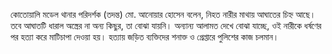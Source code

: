 কোতোয়ালি মডেল থানার পরিদর্শক (তদন্ত) মো. আনোয়ার হোসেন বলেন, নিহত নারীর মাথায় আঘাতের চিহ্ন আছে। তবে আঘাতটি ধারাল অস্ত্রের না অন্য কিছুর, তা বোঝা যায়নি। অন্যান্য আলামত দেখে বোঝা যাচ্ছে, ওই নারীকে ধর্ষণের পর হত্যা করে মাটিচাপা দেওয়া হয়। হত্যায় জড়িত ব্যক্তিদের শনাক্ত ও গ্রেপ্তারে পুলিশের কাজ চলমান।
